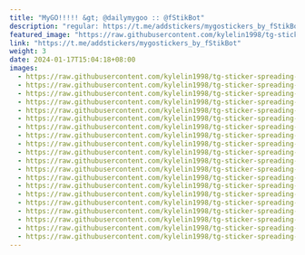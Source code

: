 ```yaml
---
title: "MyGO!!!!! &gt; @dailymygoo :: @fStikBot"
description: "regular: https://t.me/addstickers/mygostickers_by_fStikBot"
featured_image: "https://raw.githubusercontent.com/kylelin1998/tg-sticker-spreading-worldwide-images/main/img/ea4d9622-9751-4e12-bb7a-04ebf11caa7f.jpg"
link: "https://t.me/addstickers/mygostickers_by_fStikBot"
weight: 3
date: 2024-01-17T15:04:18+08:00
images:
  - https://raw.githubusercontent.com/kylelin1998/tg-sticker-spreading-worldwide-images/main/img/ea4d9622-9751-4e12-bb7a-04ebf11caa7f.jpg
  - https://raw.githubusercontent.com/kylelin1998/tg-sticker-spreading-worldwide-images/main/img/c02ba8c5-aecb-43fc-ad3a-6014029cbdc2.jpg
  - https://raw.githubusercontent.com/kylelin1998/tg-sticker-spreading-worldwide-images/main/img/928d8cdc-5356-4243-8b5d-ac9b63d59dce.jpg
  - https://raw.githubusercontent.com/kylelin1998/tg-sticker-spreading-worldwide-images/main/img/719f2a04-c84e-4778-9c8f-01d0a5a0007f.jpg
  - https://raw.githubusercontent.com/kylelin1998/tg-sticker-spreading-worldwide-images/main/img/05e1445d-73dd-4b81-b25f-de1c91d2b0a7.jpg
  - https://raw.githubusercontent.com/kylelin1998/tg-sticker-spreading-worldwide-images/main/img/b6df3faf-b65d-4644-b79d-9426d0911cc6.jpg
  - https://raw.githubusercontent.com/kylelin1998/tg-sticker-spreading-worldwide-images/main/img/7d8c17fe-21fb-4555-8e55-e7538cf0e6bd.jpg
  - https://raw.githubusercontent.com/kylelin1998/tg-sticker-spreading-worldwide-images/main/img/19fec177-97a3-4092-8dd8-b66d93379e10.jpg
  - https://raw.githubusercontent.com/kylelin1998/tg-sticker-spreading-worldwide-images/main/img/bc79b202-c3c6-4050-a342-4d00411e8fd8.jpg
  - https://raw.githubusercontent.com/kylelin1998/tg-sticker-spreading-worldwide-images/main/img/e1a206d1-48d8-49eb-a603-4510be2526c7.jpg
  - https://raw.githubusercontent.com/kylelin1998/tg-sticker-spreading-worldwide-images/main/img/84dee076-e795-43f9-bca1-8bcd7166bed2.jpg
  - https://raw.githubusercontent.com/kylelin1998/tg-sticker-spreading-worldwide-images/main/img/972cf13a-d3f7-4f3c-9f44-662e68382905.jpg
  - https://raw.githubusercontent.com/kylelin1998/tg-sticker-spreading-worldwide-images/main/img/09f7e81f-65ad-4782-8c6d-4464e3abd682.jpg
  - https://raw.githubusercontent.com/kylelin1998/tg-sticker-spreading-worldwide-images/main/img/4d1c1689-6f93-4642-9ed7-279e27e6cf4f.jpg
  - https://raw.githubusercontent.com/kylelin1998/tg-sticker-spreading-worldwide-images/main/img/5c2d2d5a-ea8d-43ed-a9f4-99df8e4a0416.jpg
  - https://raw.githubusercontent.com/kylelin1998/tg-sticker-spreading-worldwide-images/main/img/9e62114d-05e7-4603-a134-bbc7bb5e3073.jpg
  - https://raw.githubusercontent.com/kylelin1998/tg-sticker-spreading-worldwide-images/main/img/aa1ee9bc-b6d4-4ad8-bdc6-bb93186d8c2b.jpg
  - https://raw.githubusercontent.com/kylelin1998/tg-sticker-spreading-worldwide-images/main/img/a7649b83-36bb-4dc4-a30d-f9ad049697c5.jpg
  - https://raw.githubusercontent.com/kylelin1998/tg-sticker-spreading-worldwide-images/main/img/54f664e6-381b-414d-ae07-08e37c540cec.jpg
  - https://raw.githubusercontent.com/kylelin1998/tg-sticker-spreading-worldwide-images/main/img/7ab0e4fe-7755-4441-a026-ad6e4e967223.jpg
---
```

